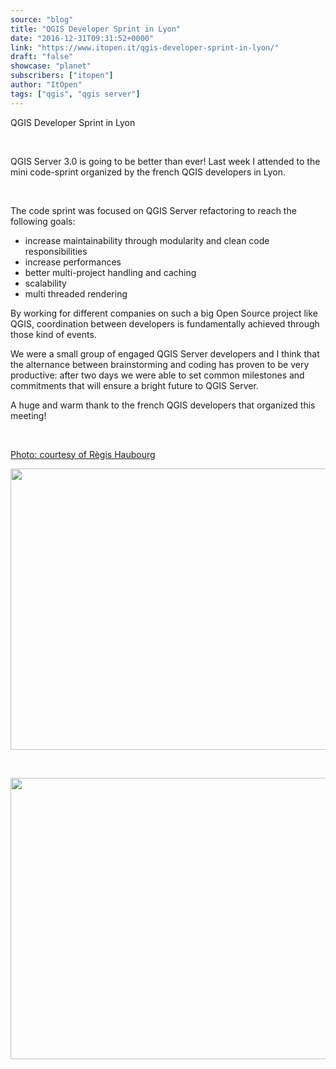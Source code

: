 ```yaml
---
source: "blog"
title: "QGIS Developer Sprint in Lyon"
date: "2016-12-31T09:31:52+0000"
link: "https://www.itopen.it/qgis-developer-sprint-in-lyon/"
draft: "false"
showcase: "planet"
subscribers: ["itopen"]
author: "ItOpen"
tags: ["qgis", "qgis server"]
---
```


QGIS Developer Sprint in Lyon

&nbsp;

QGIS Server 3.0 is going to be better than ever! Last week I attended to the mini code-sprint organized by the french QGIS developers in Lyon.

&nbsp;

The code sprint was focused on QGIS Server refactoring to reach the following goals:
<ul>
 	<li>increase maintainability through modularity and clean code responsibilities</li>
 	<li>increase performances</li>
 	<li>better multi-project handling and caching</li>
 	<li>scalability</li>
 	<li>multi threaded rendering</li>
</ul>
By working for different companies on such a big Open Source project like QGIS, coordination between developers is fundamentally achieved through those kind of events.

We were a small group of engaged QGIS Server developers and I think that the alternance between brainstorming and coding has proven to be very productive: after two days we were able to set common milestones and commitments that will ensure a bright future to QGIS Server.

A huge and warm thank to the french QGIS developers that organized this meeting!

&nbsp;

<a href="https://twitter.com/RegisHaubourg/status/808260715429720065">Photo: courtesy of Règis Haubourg</a>

<a class="thumbnail cboxElement" href="https://www.itopen.it/wp-content/uploads/2016/12/lyon_2016_2.jpeg"><img alt="" class="aligncenter size-large wp-image-1801" height="450" src="https://www.itopen.it/wp-content/uploads/2016/12/lyon_2016_2-800x450.jpeg" width="800" /></a>

&nbsp;

<a class="thumbnail cboxElement" href="https://www.itopen.it/wp-content/uploads/2016/12/lyon_2016.jpeg"><img alt="" class="aligncenter size-large wp-image-1802" height="450" src="https://www.itopen.it/wp-content/uploads/2016/12/lyon_2016-800x450.jpeg" width="800" /></a>

&nbsp;
